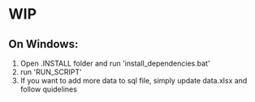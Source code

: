 # WIP

## On Windows: 
1. Open .INSTALL folder and run 'install_dependencies.bat'
2. run 'RUN_SCRIPT'
3. If you want to add more data to sql file, simply update data.xlsx and follow quidelines
